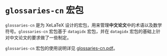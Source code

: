 # `glossaries-cn` 宏包

`glossaries-cn` 是为 XeLaTeX 设计的宏包，用来管理**中文论文**中的术语以及数学符号。`glossaries-cn` 宏包基于 `datagidx` 宏包，并在 `datagidx` 宏包的基础上针对中文论文的要求做了一些制定。

`glossaries-cn` 宏包的使用说明详见 [glossaries-cn.pdf]。

[glossaries-cn.pdf]:https://github.com/zqmillet/glossaries-cn/blob/master/glossaries-cn.pdf